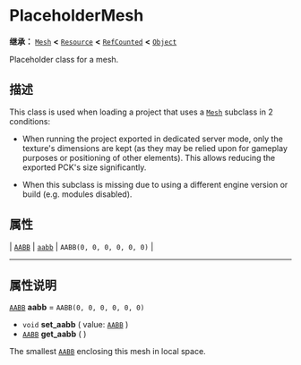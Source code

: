 <!-- ⚠ 请勿编辑本文件 ⚠ -->
<!-- 本文档使用脚本从 WeDot 引擎源码仓库生成。 -->
<!-- 生成脚本：https://github.com/WeDot-Engine/WeDot/tree/4.3/doc/tools/make_md.py； -->
<!-- 原文件：https://github.com/WeDot-Engine/WeDot/tree/4.3/doc/classes/PlaceholderMesh.xml。 -->

<div id="_class_placeholdermesh"></div>

# PlaceholderMesh

**继承：** [`Mesh`](class_mesh.md) **<** [`Resource`](class_resource.md) **<** [`RefCounted`](class_refcounted.md) **<** [`Object`](class_object.md)

Placeholder class for a mesh.

## 描述

This class is used when loading a project that uses a [`Mesh`](class_mesh.md) subclass in 2 conditions:

- When running the project exported in dedicated server mode, only the texture's dimensions are kept (as they may be relied upon for gameplay purposes or positioning of other elements). This allows reducing the exported PCK's size significantly.

- When this subclass is missing due to using a different engine version or build (e.g. modules disabled).

## 属性

| [`AABB`](class_aabb.md) | [`aabb`](#class_placeholdermesh_property_aabb) | ``AABB(0, 0, 0, 0, 0, 0)`` |

<!-- rst-class:: classref-section-separator -->

---

## 属性说明

<div id="_class_placeholdermesh_property_aabb"></div>

[`AABB`](class_aabb.md) **aabb** = ``AABB(0, 0, 0, 0, 0, 0)`` <div id="class_placeholdermesh_property_aabb"></div>

- `void` **set_aabb** ( value: [`AABB`](class_aabb.md) )
- [`AABB`](class_aabb.md) **get_aabb** ( )

The smallest [`AABB`](class_aabb.md) enclosing this mesh in local space.

[^virtual]: 本方法通常需要用户覆盖才能生效。
[^const]: 本方法无副作用，不会修改该实例的任何成员变量。
[^vararg]: 本方法除了能接受在此处描述的参数外，还能够继续接受任意数量的参数。
[^constructor]: 本方法用于构造某个类型。
[^static]: 调用本方法无需实例，可直接使用类名进行调用。
[^operator]: 本方法描述的是使用本类型作为左操作数的有效运算符。
[^bitfield]: 这个值是由下列位标志构成位掩码的整数。
[^void]: 无返回值。
